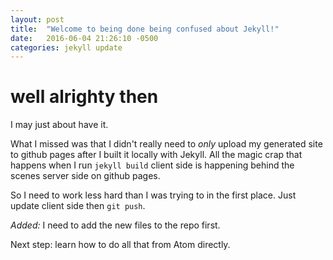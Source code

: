```yaml
---
layout: post
title:  "Welcome to being done being confused about Jekyll!"
date:   2016-06-04 21:26:10 -0500
categories: jekyll update
---
```


# well alrighty then

I may just about have it.

What I missed was that I didn't really need to *only* upload my generated site
to github pages after I built it locally with Jekyll. All the magic crap that
happens when I run `jekyll build` client side is happening behind the scenes
server side on github pages.

So I need to work less hard than I was trying to in the first place. Just
update client side then `git push`.

*Added:* I need to add the new files to the repo first.

Next step: learn how to do all that from Atom directly.
